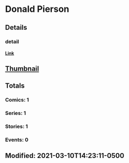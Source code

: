 # Donald  Pierson 
## Details
### detail
#### [Link](http://marvel.com/comics/creators/14209/donald_pierson?utm_campaign=apiRef&utm_source=225578a89fc76f3d20fbffda5d17a88d)
## [Thumbnail](http://i.annihil.us/u/prod/marvel/i/mg/b/40/image_not_available.jpg)
## Totals
### Comics: 1
### Series: 1
### Stories: 1
### Events: 0
## Modified: 2021-03-10T14:23:11-0500